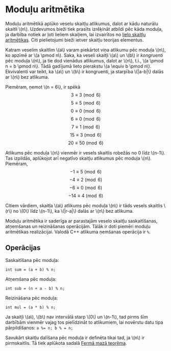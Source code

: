 # Moduļu aritmētika

Moduļu aritmētikā aplūko veselu skaitļu atlikumus, dalot ar kādu naturālu skaitli \\(n\\). Uzdevumos bieži tiek prasīts izrēķināt atbildi pēc kāda moduļa, ja darbība notiek ar ļoti lieliem skaiļiem, lai izvairītos no <a href="http://www.clevercode.lv/#/theory/document/50">lielo skaitļu aritmētikas</a>. Citi pielietojumi bieži ietver skaitļu teorijas elementus.

Katram veselim skaitlim \\(a\\) varam piekārtot viņa atlikumu pēc moduļa \\(n\\), ko apzīmē ar \\(a \pmod n\\). Saka, ka veseli skaitļi \\(a\\) un \\(b\\) ir <i>kongruenti</i> pēc moduļa \\(n\\), ja tie dod vienādus atlikumus, dalot ar \\(n\\), t.i., \\(a \pmod n = b \pmod n\\). Tādā gadījumā lieto pierakstu \\(a \equiv b \pmod n\\). Ekvivalenti var teikt, ka \\(a\\) un \\(b\\) ir kongruenti, ja starpība \\(|a-b|\\) dalās ar \\(n\\) bez atlikuma.

Piemēram, ņemot \\(n = 6\\), ir spēkā $$3 \equiv 3 \pmod 6$$ $$5 \equiv 5 \pmod 6$$ $$0 \equiv 0 \pmod 6$$ $$6 \equiv 0 \pmod 6$$ $$7 \equiv 1 \pmod 6$$ $$15 \equiv 3 \pmod 6$$ $$20 \equiv 50 \pmod 6$$

Atlikums pēc moduļa \\(n\\) vienmēr ir vesels skaitlis robežās no 0 līdz \\(n-1\\). Tas izpildās, aplūkojot arī negatīvo skaitļu atlikumus pēc moduļa \\(n\\). Piemēram, $$-1 \equiv 5 \pmod 6$$ $$-4 \equiv 2 \pmod 6$$ $$-6 \equiv 0 \pmod 6$$ $$-14 \equiv 4 \pmod 6$$

Citiem vārdiem, skaitļa \\(a\\) atlikums pēc moduļa \\(n\\) ir tāds vesels skaitlis \\(r\\) no \\(0\\) līdz \\(n-1\\), ka \\(|r-a|\\) dalās ar \\(n\\) bez atlikuma.

Moduļu aritmētika ir saderīga ar parastajām veselo skaitļu saskaitīšanas, atņemšanas un reizināšanas operācijām. Tālāk ir doti piemēri moduļu aritmētikas realizācijai. Valodā C++ atlikuma ņemšanas operācija ir <code>%</code>.

## Operācijas

Saskaitīšana pēc moduļa:

```
int sum = (a + b) % n;
```

Atņemšana pēc moduļa:

```
int sub = (n + a - b) % n;
```

Reizināšana pēc moduļa:

```
int mul = (a * b) % n;
```

Ja skaitļi \\(a\\), \\(b\\) nav intervālā starp \\(0\\) un \\(n-1\\), tad pirms šīm darbībām vienmēr vajag tos pielīdzināt to atlikumiem, lai novērstu datu tipa pārpildīšanos: ```a %= n; b % = n;```

Savukārt skaitļu dalīšana pēc moduļa ir definēta tikai tad, ja \\(n\\) ir pirmskaitlis. Tā tiek aplūkota sadalā <a href = "http://www.clevercode.lv/#/theory/document/101">Fermā mazā teorēma</a>.